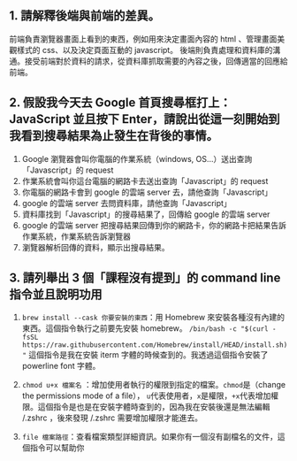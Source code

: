 ## 1. 請解釋後端與前端的差異。
前端負責瀏覽器畫面上看到的東西，例如用來決定畫面內容的 html 、管理畫面美觀樣式的 css、以及決定頁面互動的 javascript。
後端則負責處理和資料庫的溝通。接受前端對於資料的請求，從資料庫抓取需要的內容之後，回傳適當的回應給前端。

## 2. 假設我今天去 Google 首頁搜尋框打上：JavaScript 並且按下 Enter，請說出從這一刻開始到我看到搜尋結果為止發生在背後的事情。
1. Google 瀏覽器會叫你電腦的作業系統（windows, OS…）送出查詢「Javascript」的 request
2. 作業系統會叫你這台電腦的網路卡去送出查詢「Javascript」的 request
3. 你電腦的網路卡會到 google 的雲端 server 去，請他查詢「Javascript」
4. google 的雲端 server 去問資料庫，請他查詢「Javascript」
5. 資料庫找到「Javascript」的搜尋結果了，回傳給 google 的雲端 server 
6. google 的雲端 server 把搜尋結果回傳到你的網路卡，你的網路卡把結果告訴作業系統，作業系統告訴瀏覽器
7. 瀏覽器解析回傳的資料，顯示出搜尋結果。

## 3. 請列舉出 3 個「課程沒有提到」的 command line 指令並且說明功用
1. `brew install --cask 你要安裝的東西`：用 Homebrew 來安裝各種沒有內建的東西。這個指令執行之前要先安裝 homebrew。
```/bin/bash -c "$(curl -fsSL https://raw.githubusercontent.com/Homebrew/install/HEAD/install.sh)"```
這個指令是我在安裝 iterm 字體的時候查到的。我透過這個指令安裝了 powerline font 字體。

2. `chmod u+x 檔案名` ：增加使用者執行的權限到指定的檔案。`chmod`是（change the permissions mode of a file）， `u`代表使用者，`x`是權限，`+x`代表增加權限。這個指令是也是在安裝字體時查到的，因為我在安裝後還是無法編輯 /.zshrc ，後來發現 /.zshrc 需要增加權限才能進去。

3. `file 檔案路徑`：查看檔案類型詳細資訊。如果你有一個沒有副檔名的文件，這個指令可以幫助你


